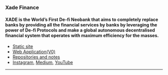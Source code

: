 ### Xade Finance

#### XADE is the World’s First De-fi Neobank that aims to completely replace banks by providing all the financial services by banks by leveraging the power of De-fi Protocols and make a global autonomous decentralised financial system that operates with maximum efficiency for the masses.

- [Static site](https://www.xade.finance)
- [Web Application(V0)](https://app.xade.finance)
- [Repositories and notes](https://github.com/xade-finance?tab=repositories)
- [Instagram](https://www.instagram.com), [Medium](https://www.medium.com/@XadeFinance), [YouTube](https://www.youtube.com/channel/UCK1Bgb4A2OvXDHuCHKI7c-g)

***
